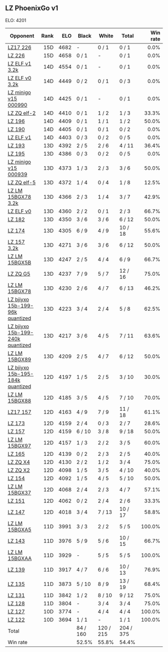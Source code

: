 ## LZ PhoenixGo v1 ##

ELO: 4201

Opponent | Rank | ELO | Black | White | Total | Win rate
---------|-----:|----:|-------|-------|-------|-------:
[LZ17 226](LZ17%20226.md) | 15D | 4682 | - | 0 / 1 | 0 / 1 | 0.0%
[LZ 226](LZ%20226.md) | 15D | 4658 | 0 / 1 | - | 0 / 1 | 0.0%
[LZ ELF v1 3.2k](LZ%20ELF%20v1%203.2k.md) | 14D | 4554 | 0 / 1 | - | 0 / 1 | 0.0%
[LZ ELF v0 3.2k](LZ%20ELF%20v0%203.2k.md) | 14D | 4449 | 0 / 2 | 0 / 1 | 0 / 3 | 0.0%
[LZ minigo v15 000990](LZ%20minigo%20v15%20000990.md) | 14D | 4425 | 0 / 1 | - | 0 / 1 | 0.0%
[LZ ZQ elf-2](LZ%20ZQ%20elf-2.md) | 14D | 4410 | 0 / 1 | 1 / 2 | 1 / 3 | 33.3%
[LZ 196](LZ%20196.md) | 14D | 4409 | 0 / 1 | 1 / 1 | 1 / 2 | 50.0%
[LZ 190](LZ%20190.md) | 14D | 4405 | 0 / 1 | 0 / 1 | 0 / 2 | 0.0%
[LZ ELF v1](LZ%20ELF%20v1.md) | 14D | 4403 | 0 / 3 | 0 / 2 | 0 / 5 | 0.0%
[LZ 193](LZ%20193.md) | 13D | 4392 | 2 / 5 | 2 / 6 | 4 / 11 | 36.4%
[LZ 195](LZ%20195.md) | 13D | 4386 | 0 / 3 | 0 / 2 | 0 / 5 | 0.0%
[LZ minigo v15 000939](LZ%20minigo%20v15%20000939.md) | 13D | 4373 | 1 / 3 | 2 / 3 | 3 / 6 | 50.0%
[LZ ZQ elf-5](LZ%20ZQ%20elf-5.md) | 13D | 4372 | 1 / 4 | 0 / 4 | 1 / 8 | 12.5%
[LZ LM 15BGX78 3.2k](LZ%20LM%2015BGX78%203.2k.md) | 13D | 4366 | 2 / 3 | 1 / 4 | 3 / 7 | 42.9%
[LZ ELF v0](LZ%20ELF%20v0.md) | 13D | 4360 | 2 / 2 | 0 / 1 | 2 / 3 | 66.7%
[LZ 182](LZ%20182.md) | 13D | 4350 | 3 / 6 | 3 / 6 | 6 / 12 | 50.0%
[LZ 174](LZ%20174.md) | 13D | 4305 | 6 / 9 | 4 / 9 | 10 / 18 | 55.6%
[LZ 157 3.2k](LZ%20157%203.2k.md) | 13D | 4271 | 3 / 6 | 3 / 6 | 6 / 12 | 50.0%
[LZ LM 15BGX5B](LZ%20LM%2015BGX5B.md) | 13D | 4247 | 2 / 5 | 4 / 4 | 6 / 9 | 66.7%
[LZ ZQ G5](LZ%20ZQ%20G5.md) | 13D | 4237 | 7 / 9 | 5 / 7 | 12 / 16 | 75.0%
[LZ LM 15BGX78](LZ%20LM%2015BGX78.md) | 13D | 4230 | 2 / 6 | 4 / 7 | 6 / 13 | 46.2%
[LZ bjiyxo 15b-199-96k quantized](LZ%20bjiyxo%2015b-199-96k%20quantized.md) | 13D | 4223 | 3 / 4 | 2 / 4 | 5 / 8 | 62.5%
[LZ bjiyxo 15b-199-240k quantized](LZ%20bjiyxo%2015b-199-240k%20quantized.md) | 13D | 4217 | 3 / 6 | 4 / 5 | 7 / 11 | 63.6%
[LZ LM 15BGX89](LZ%20LM%2015BGX89.md) | 13D | 4209 | 2 / 5 | 4 / 7 | 6 / 12 | 50.0%
[LZ bjiyxo 15b-195-184k quantized](LZ%20bjiyxo%2015b-195-184k%20quantized.md) | 12D | 4197 | 1 / 5 | 2 / 5 | 3 / 10 | 30.0%
[LZ LM 15BGX88](LZ%20LM%2015BGX88.md) | 12D | 4185 | 3 / 5 | 4 / 5 | 7 / 10 | 70.0%
[LZ17 157](LZ17%20157.md) | 12D | 4163 | 4 / 9 | 7 / 9 | 11 / 18 | 61.1%
[LZ 173](LZ%20173.md) | 12D | 4159 | 2 / 4 | 0 / 3 | 2 / 7 | 28.6%
[LZ 157](LZ%20157.md) | 12D | 4159 | 6 / 10 | 3 / 8 | 9 / 18 | 50.0%
[LZ LM 15BGX97](LZ%20LM%2015BGX97.md) | 12D | 4157 | 1 / 3 | 2 / 2 | 3 / 5 | 60.0%
[LZ 165](LZ%20165.md) | 12D | 4139 | 0 / 2 | 2 / 3 | 2 / 5 | 40.0%
[LZ ZQ X4](LZ%20ZQ%20X4.md) | 12D | 4130 | 2 / 2 | 1 / 2 | 3 / 4 | 75.0%
[LZ ZQ X2](LZ%20ZQ%20X2.md) | 12D | 4098 | 1 / 5 | 3 / 5 | 4 / 10 | 40.0%
[LZ 154](LZ%20154.md) | 12D | 4092 | 1 / 5 | 4 / 5 | 5 / 10 | 50.0%
[LZ LM 15BGX37](LZ%20LM%2015BGX37.md) | 12D | 4068 | 2 / 4 | 2 / 3 | 4 / 7 | 57.1%
[LZ 151](LZ%20151.md) | 12D | 4062 | 0 / 2 | 2 / 4 | 2 / 6 | 33.3%
[LZ 147](LZ%20147.md) | 12D | 4018 | 3 / 4 | 7 / 13 | 10 / 17 | 58.8%
[LZ LM 15BGXA5](LZ%20LM%2015BGXA5.md) | 11D | 3991 | 3 / 3 | 2 / 2 | 5 / 5 | 100.0%
[LZ 143](LZ%20143.md) | 11D | 3976 | 5 / 9 | 5 / 6 | 10 / 15 | 66.7%
[LZ LM 15BGXAA](LZ%20LM%2015BGXAA.md) | 11D | 3929 | - | 5 / 5 | 5 / 5 | 100.0%
[LZ 139](LZ%20139.md) | 11D | 3917 | 4 / 7 | 6 / 6 | 10 / 13 | 76.9%
[LZ 135](LZ%20135.md) | 11D | 3873 | 5 / 10 | 8 / 9 | 13 / 19 | 68.4%
[LZ 131](LZ%20131.md) | 11D | 3842 | 1 / 2 | 8 / 10 | 9 / 12 | 75.0%
[LZ 128](LZ%20128.md) | 11D | 3804 | - | 3 / 4 | 3 / 4 | 75.0%
[LZ 127](LZ%20127.md) | 10D | 3774 | - | 4 / 4 | 4 / 4 | 100.0%
[LZ 122](LZ%20122.md) | 10D | 3694 | 1 / 1 | - | 1 / 1 | 100.0%
Total | | | 84 / 160 | 120 / 215 | 204 / 375 | 
Win rate| | | 52.5% | 55.8% | 54.4% | 
